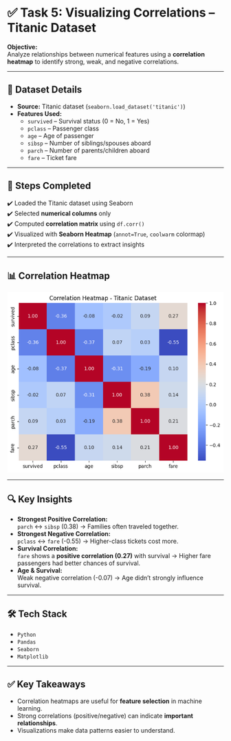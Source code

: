 # ✅ Task 5: Visualizing Correlations – Titanic Dataset  

**Objective:**  
Analyze relationships between numerical features using a **correlation heatmap** to identify strong, weak, and negative correlations.  

---

## 📂 Dataset Details  
- **Source:** Titanic dataset (`seaborn.load_dataset('titanic')`)  
- **Features Used:**  
  - `survived` – Survival status (0 = No, 1 = Yes)  
  - `pclass` – Passenger class  
  - `age` – Age of passenger  
  - `sibsp` – Number of siblings/spouses aboard  
  - `parch` – Number of parents/children aboard  
  - `fare` – Ticket fare  

---

## 🔎 Steps Completed  
✔️ Loaded the Titanic dataset using Seaborn  
✔️ Selected **numerical columns** only  
✔️ Computed **correlation matrix** using `df.corr()`  
✔️ Visualized with **Seaborn Heatmap** (`annot=True`, `coolwarm` colormap)  
✔️ Interpreted the correlations to extract insights  

---

## 📊 Correlation Heatmap  
![Correlation Heatmap](titanic_heatmap.png)  

---

## 🔍 Key Insights  
- **Strongest Positive Correlation:**  
  `parch` ↔ `sibsp` (0.38) → Families often traveled together.  
- **Strongest Negative Correlation:**  
  `pclass` ↔ `fare` (-0.55) → Higher-class tickets cost more.  
- **Survival Correlation:**  
  `fare` shows a **positive correlation (0.27)** with survival → Higher fare passengers had better chances of survival.  
- **Age & Survival:**  
  Weak negative correlation (-0.07) → Age didn’t strongly influence survival.  

---

## 🛠️ Tech Stack  
- `Python`  
- `Pandas`  
- `Seaborn`  
- `Matplotlib`  

---

## ✅ Key Takeaways  
- Correlation heatmaps are useful for **feature selection** in machine learning.  
- Strong correlations (positive/negative) can indicate **important relationships**.  
- Visualizations make data patterns easier to understand.  
